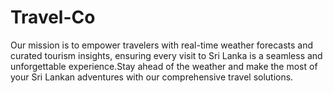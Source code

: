 # Travel-Co
Our mission is to empower travelers with real-time weather forecasts and curated tourism insights, ensuring every visit to Sri Lanka is a seamless and unforgettable experience.Stay ahead of the weather and make the most of your Sri Lankan adventures with our comprehensive travel solutions.

